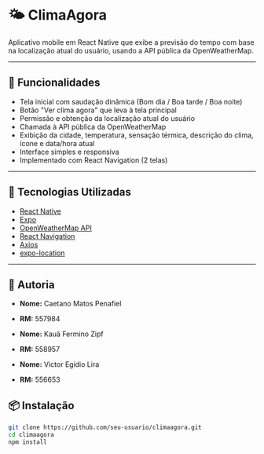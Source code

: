# 🌤️ ClimaAgora

Aplicativo mobile em React Native que exibe a previsão do tempo com base na localização atual do usuário, usando a API pública da OpenWeatherMap.

---

## 📱 Funcionalidades

- Tela inicial com saudação dinâmica (Bom dia / Boa tarde / Boa noite)
- Botão "Ver clima agora" que leva à tela principal
- Permissão e obtenção da localização atual do usuário
- Chamada à API pública da OpenWeatherMap
- Exibição da cidade, temperatura, sensação térmica, descrição do clima, ícone e data/hora atual
- Interface simples e responsiva
- Implementado com React Navigation (2 telas)

---

## 🔧 Tecnologias Utilizadas

- [React Native](https://reactnative.dev/)
- [Expo](https://expo.dev/)
- [OpenWeatherMap API](https://openweathermap.org/api)
- [React Navigation](https://reactnavigation.org/)
- [Axios](https://axios-http.com/)
- [expo-location](https://docs.expo.dev/versions/latest/sdk/location/)

---

## 👥 Autoria

- **Nome:** Caetano Matos Penafiel 
- **RM:** 557984
  
- **Nome:** Kauã Fermino Zipf
- **RM:** 558957
  
- **Nome:** Victor Egídio Lira 
- **RM:** 556653


## 📦 Instalação

```bash
git clone https://github.com/seu-usuario/climaagora.git
cd climaagora
npm install
